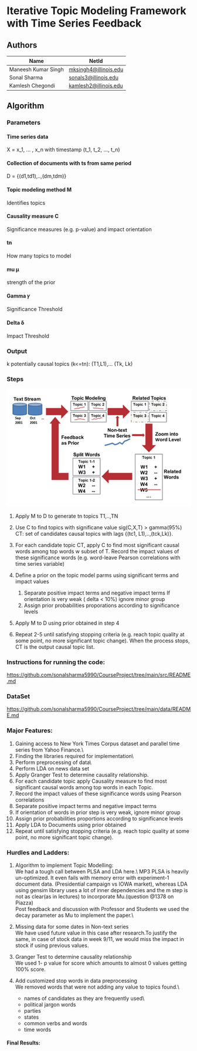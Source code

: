 # Iterative Topic Modeling Framework with Time Series Feedback

## Authors

| Name                       | NetId                 |
| -------------------------- | --------------------- |
| Maneesh Kumar Singh        | mksingh4@illinois.edu |
| Sonal Sharma               | sonals3@illinois.edu  |
| Kamlesh Chegondi           | kamlesh2@illinois.edu |

## Algorithm
### Parameters
#### Time series data
X = x_1, ... , x_n with timestamp (t_1, t_2, ..., t_n)

#### Collection of documents with ts from same period
D = {(d1,td1),..,(dm,tdm)}

#### Topic modeling method M
Identifies topics

#### Causality measure C
Significance measures (e.g. p-value) and impact orientation


#### tn
How many topics to model

#### mu μ
strength of the prior

#### Gamma 𝛾
Significance Threshold

#### Delta δ
Impact Threshold

### Output
k potentially causal topics
(k<=tn): (T1,L1),... (Tk, Lk)


### Steps 
![Algorithm Steps](./Algorithm.png)
1. Apply M to D to generate tn topics T1,..,TN
2. Use C to find topics with significane value sig(C,X,T) > gamma(95%)
   CT: set of candidates causal topics with lags {(tc1, L1),..,(tck,Lk)}.
3. For each candidate topic CT, apply C to find most significant
   causal words among top words w subset of T.
   Record the impact values of these significance words (e.g. word-leave Pearson 
   correlations with time series variable)
4. Define a prior on the topic model parms using significant terms and impact values
   1. Separate positive impact terms and negative impact terms
      If orientation is very weak ( delta < 10%) ignore minor group
   2. Assign prior probabilities proporations according to significance levels
   
5. Apply M to D using prior obtained in step 4 
6. Repeat 2-5 until satisfying stopping criteria (e.g. reach topic quality at some point,
no more significant topic change). When the process stops, CT is the output causal topic
list.

### Instructions for running the code:
https://github.com/sonalsharma5990/CourseProject/tree/main/src/README.md

### DataSet
https://github.com/sonalsharma5990/CourseProject/tree/main/data/README.md

 
### Major Features:
   1) Gaining access to New York Times Corpus dataset and parallel time series from Yahoo Finance.\
   2) Finding the libraries required for implementation\
   3) Perform preprocessing of data\
   4) Perform LDA on news data set  
   5) Apply Granger Test to determine causality relationship.  
   6) For each candidate topic apply Causality measure to find most significant causal words among top words in each Topic.  
   7) Record the impact values of these significance words using Pearson correlations   
   8) Separate positive impact terms and negative impact terms  
   9) If orientation of words in prior step is very weak, ignore minor group  
   10) Assign prior probabilities proportions according to significance levels  
   11) Apply LDA to Documents using prior obtained  
   12) Repeat until satisfying stopping criteria (e.g. reach topic quality at some point, no more significant topic change).  


### Hurdles and Ladders:
1) Algorithm to implement Topic Modelling:\
   We had a tough call between PLSA and LDA here.\ 
   MP3 PLSA is heavily un-optimized. It even fails with memory error with experiment-1 document data. (Presidential campaign vs IOWA market), whereas LDA using gensim library      uses a lot of inner dependencies and the m step is not as clear(as in lectures) to incorporate Mu.(question @1378 on Piazza)\
   Post feedback and discussion with Professor and Students we used the decay parameter as Mu to implement the paper.\

2) Missing data for some dates in Non-text series\
   We have used future value in this case after research.To justify the same, in case of stock data in week 9/11, we would miss the impact in stock if using previous values.
 
3) Granger Test to determine causality relationship\
   We used 1- p value for score which amounts to almost 0 values getting 100% score.

4) Add customized stop words in data preprocessing\
   We removed words that were not adding any value to topics found.\
      * names of candidates as they are frequently used\
      * political jargon words
      * parties
      * states
      * common verbs and words
      * time words


#### Final Results:

